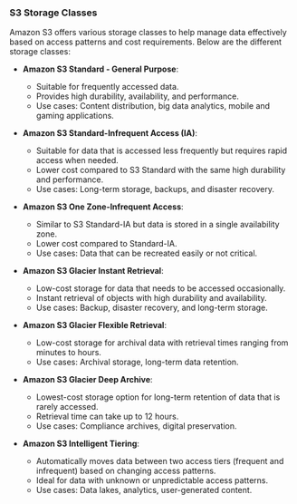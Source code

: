 ### S3 Storage Classes

Amazon S3 offers various storage classes to help manage data effectively based on access patterns and cost requirements. Below are the different storage classes:

- **Amazon S3 Standard - General Purpose**: 
  - Suitable for frequently accessed data.
  - Provides high durability, availability, and performance.
  - Use cases: Content distribution, big data analytics, mobile and gaming applications.

- **Amazon S3 Standard-Infrequent Access (IA)**: 
  - Suitable for data that is accessed less frequently but requires rapid access when needed.
  - Lower cost compared to S3 Standard with the same high durability and performance.
  - Use cases: Long-term storage, backups, and disaster recovery.

- **Amazon S3 One Zone-Infrequent Access**: 
  - Similar to S3 Standard-IA but data is stored in a single availability zone.
  - Lower cost compared to Standard-IA.
  - Use cases: Data that can be recreated easily or not critical.

- **Amazon S3 Glacier Instant Retrieval**:
  - Low-cost storage for data that needs to be accessed occasionally.
  - Instant retrieval of objects with high durability and availability.
  - Use cases: Backup, disaster recovery, and long-term storage.

- **Amazon S3 Glacier Flexible Retrieval**: 
  - Low-cost storage for archival data with retrieval times ranging from minutes to hours.
  - Use cases: Archival storage, long-term data retention.

- **Amazon S3 Glacier Deep Archive**:
  - Lowest-cost storage option for long-term retention of data that is rarely accessed.
  - Retrieval time can take up to 12 hours.
  - Use cases: Compliance archives, digital preservation.

- **Amazon S3 Intelligent Tiering**: 
  - Automatically moves data between two access tiers (frequent and infrequent) based on changing access patterns.
  - Ideal for data with unknown or unpredictable access patterns.
  - Use cases: Data lakes, analytics, user-generated content.
